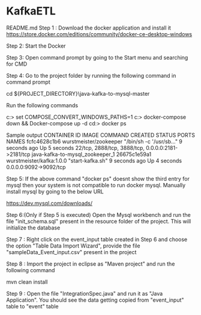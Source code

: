 # KafkaETL
README.md
Step 1 : Download the docker application and install it https://store.docker.com/editions/community/docker-ce-desktop-windows

Step 2: Start the Docker

Step 3: Open command prompt by going to the Start menu and searching for CMD

Step 4: Go to the project folder by running the following command in command prompt

cd ${PROJECT_DIRECTORY}\java-kafka-to-mysql-master

Run the following commands

c:> set COMPOSE_CONVERT_WINDOWS_PATHS=1 c:> docker-compose down && Docker-compose up -d cd:> docker ps

Sample output CONTAINER ID IMAGE COMMAND CREATED STATUS PORTS NAMES fcfc4628c1b6 wurstmeister/zookeeper "/bin/sh -c '/usr/sb…" 9 seconds ago Up 5 seconds 22/tcp, 2888/tcp, 3888/tcp, 0.0.0.0:2181->2181/tcp java-kafka-to-mysql_zookeeper_1 26675c1e59a1 wurstmeister/kafka:1.0.0 "start-kafka.sh" 9 seconds ago Up 4 seconds 0.0.0.0:9092->9092/tcp

Step 5: If the above command "docker ps" doesnt show the third entry for mysql then your system is not compatible to run docker mysql. Manually install mysql by going to the below URL

https://dev.mysql.com/downloads/

Step 6:(Only if Step 5 is executed) Open the Mysql workbench and run the file "init_schema.sql" present in the resource folder of the project. This will initialize the database

Step 7 : Right click on the event_input table created in Step 6 and choose the option "Table Data Import Wizard", provide the file "sampleData_Event_input.csv" present in the project

Step 8 : Import the project in eclipse as "Maven project" and run the following command

mvn clean install

Step 9 : Open the file "IntegrationSpec.java" and run it as "Java Application". You should see the data getting copied from "event_input" table to "event" table
